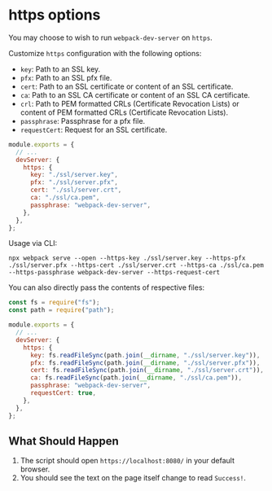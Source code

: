 # https options

You may choose to wish to run `webpack-dev-server` on `https`.

Customize `https` configuration with the following options:

- `key`: Path to an SSL key.
- `pfx`: Path to an SSL pfx file.
- `cert`: Path to an SSL certificate or content of an SSL certificate.
- `ca`: Path to an SSL CA certificate or content of an SSL CA certificate.
- `crl`: Path to PEM formatted CRLs (Certificate Revocation Lists) or content of PEM formatted CRLs (Certificate Revocation Lists).
- `passphrase`: Passphrase for a pfx file.
- `requestCert`: Request for an SSL certificate.

```js
module.exports = {
  // ...
  devServer: {
    https: {
      key: "./ssl/server.key",
      pfx: "./ssl/server.pfx",
      cert: "./ssl/server.crt",
      ca: "./ssl/ca.pem",
      passphrase: "webpack-dev-server",
    },
  },
};
```

Usage via CLI:

```console
npx webpack serve --open --https-key ./ssl/server.key --https-pfx ./ssl/server.pfx --https-cert ./ssl/server.crt --https-ca ./ssl/ca.pem --https-passphrase webpack-dev-server --https-request-cert
```

You can also directly pass the contents of respective files:

```js
const fs = require("fs");
const path = require("path");

module.exports = {
  // ...
  devServer: {
    https: {
      key: fs.readFileSync(path.join(__dirname, "./ssl/server.key")),
      pfx: fs.readFileSync(path.join(__dirname, "./ssl/server.pfx")),
      cert: fs.readFileSync(path.join(__dirname, "./ssl/server.crt")),
      ca: fs.readFileSync(path.join(__dirname, "./ssl/ca.pem")),
      passphrase: "webpack-dev-server",
      requestCert: true,
    },
  },
};
```

## What Should Happen

1. The script should open `https://localhost:8080/` in your default browser.
2. You should see the text on the page itself change to read `Success!`.
